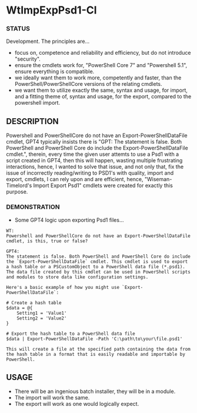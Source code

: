 # WtImpExpPsd1-Cl

### STATUS
Development. The principles are...
- focus on, competence and reliability and efficiency, but do not introduce "security".
- ensure the cmdlets work for, "PowerShell Core 7" and "Powershell 5.1", ensure everything is compatible.
- we ideally want them to work more, competently and faster, than the PowerShell/PowerShellCore versions of the relating cmdlets.
- we want them to utilize exactly the same, syntax and usage, for import, and a fitting theme of, syntax and usage, for the export, compared to the powershell import. 

## DESCRIPTION
Powershell and PowerShellCore do not have an Export-PowerShellDataFile cmdlet, GPT4 typically insists there is "GPT: The statement is false. Both PowerShell and PowerShell Core do include the Export-PowerShellDataFile cmdlet.", therein, every time the given user attemts to use a Psd1 with a script created in GPT4, then this will happen, wasting multiple frustrating interactions, hence, I wanted to solve that issue, and not only that, fix the issue of incorrectly reading/writing to PSD1's with quality, import and export, cmdlets, I can rely upon and are efficient, hence, "Wiseman-Timelord's Import Export Psd1" cmdlets were created for exactly this purpose. 

### DEMONSTRATION
- Some GPT4 logic upon exporting Psd1 files...
```
WT:
Powershell and PowerShellCore do not have an Export-PowerShellDataFile cmdlet, is this, true or false?

GPT4:
The statement is false. Both PowerShell and PowerShell Core do include the `Export-PowerShellDataFile` cmdlet. This cmdlet is used to export a hash table or a PSCustomObject to a PowerShell data file (*.psd1). The data file created by this cmdlet can be used in PowerShell scripts and modules to store data like configuration settings.

Here's a basic example of how you might use `Export-PowerShellDataFile`:

# Create a hash table
$data = @{
    Setting1 = 'Value1'
    Setting2 = 'Value2'
}

# Export the hash table to a PowerShell data file
$data | Export-PowerShellDataFile -Path 'C:\path\to\your\file.psd1'

This will create a file at the specified path containing the data from the hash table in a format that is easily readable and importable by PowerShell.
```

## USAGE
- There will be an ingenious batch installer, they will be in a module.
- The import will work the same.
- The export will work as one would logically expect.


